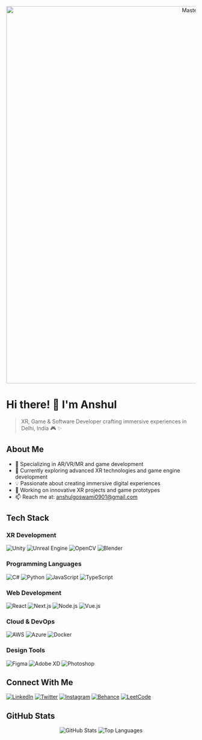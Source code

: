 <div align="center">
  <img src="https://github.com/Anshulllg/Anshulllg/blob/main/Profile.mp4" alt="MasterHead" width="1000"/>
</div>

# Hi there! 👋 I'm Anshul

> XR, Game & Software Developer crafting immersive experiences in Delhi, India 🎮 ✨

## About Me
- 🎯 Specializing in AR/VR/MR and game development
- 🌱 Currently exploring advanced XR technologies and game engine development
- 💡 Passionate about creating immersive digital experiences
- 🔭 Working on innovative XR projects and game prototypes
- 📫 Reach me at: anshulgoswami0901@gmail.com

## Tech Stack 

### XR Development
![Unity](https://img.shields.io/badge/Unity-000000?style=for-the-badge&logo=unity&logoColor=white)
![Unreal Engine](https://img.shields.io/badge/Unreal%20Engine-313131?style=for-the-badge&logo=unreal-engine&logoColor=white)
![OpenCV](https://img.shields.io/badge/OpenCV-5C3EE8?style=for-the-badge&logo=opencv&logoColor=white)
![Blender](https://img.shields.io/badge/Blender-F5792A?style=for-the-badge&logo=blender&logoColor=white)

### Programming Languages
![C#](https://img.shields.io/badge/C%23-239120?style=for-the-badge&logo=c-sharp&logoColor=white)
![Python](https://img.shields.io/badge/Python-3776AB?style=for-the-badge&logo=python&logoColor=white)
![JavaScript](https://img.shields.io/badge/JavaScript-F7DF1E?style=for-the-badge&logo=javascript&logoColor=black)
![TypeScript](https://img.shields.io/badge/TypeScript-007ACC?style=for-the-badge&logo=typescript&logoColor=white)

### Web Development
![React](https://img.shields.io/badge/React-20232A?style=for-the-badge&logo=react&logoColor=61DAFB)
![Next.js](https://img.shields.io/badge/Next.js-000000?style=for-the-badge&logo=next.js&logoColor=white)
![Node.js](https://img.shields.io/badge/Node.js-339933?style=for-the-badge&logo=node.js&logoColor=white)
![Vue.js](https://img.shields.io/badge/Vue.js-35495E?style=for-the-badge&logo=vue.js&logoColor=4FC08D)

### Cloud & DevOps
![AWS](https://img.shields.io/badge/AWS-232F3E?style=for-the-badge&logo=amazon-aws&logoColor=white)
![Azure](https://img.shields.io/badge/Azure-0089D6?style=for-the-badge&logo=microsoft-azure&logoColor=white)
![Docker](https://img.shields.io/badge/Docker-2496ED?style=for-the-badge&logo=docker&logoColor=white)

### Design Tools
![Figma](https://img.shields.io/badge/Figma-F24E1E?style=for-the-badge&logo=figma&logoColor=white)
![Adobe XD](https://img.shields.io/badge/Adobe%20XD-FF61F6?style=for-the-badge&logo=adobe%20xd&logoColor=white)
![Photoshop](https://img.shields.io/badge/Photoshop-31A8FF?style=for-the-badge&logo=adobe%20photoshop&logoColor=white)

## Connect With Me
[![LinkedIn](https://img.shields.io/badge/LinkedIn-0077B5?style=for-the-badge&logo=linkedin&logoColor=white)](https://linkedin.com/in/anshul-goswami-83844b211)
[![Twitter](https://img.shields.io/badge/Twitter-1DA1F2?style=for-the-badge&logo=twitter&logoColor=white)](https://twitter.com/anshulll_)
[![Instagram](https://img.shields.io/badge/Instagram-E4405F?style=for-the-badge&logo=instagram&logoColor=white)](https://instagram.com/anshulll_)
[![Behance](https://img.shields.io/badge/Behance-1769FF?style=for-the-badge&logo=behance&logoColor=white)](https://www.behance.net/anshulll_)
[![LeetCode](https://img.shields.io/badge/LeetCode-FFA116?style=for-the-badge&logo=leetcode&logoColor=black)](https://www.leetcode.com/anshul20361)

## GitHub Stats
<div align="center">
  <img src="https://github-readme-stats.vercel.app/api?username=anshulllg&show_icons=true&theme=tokyonight" alt="GitHub Stats" />
  <img src="https://github-readme-stats.vercel.app/api/top-langs/?username=anshulllg&layout=compact&theme=tokyonight" alt="Top Languages" />
</div>
